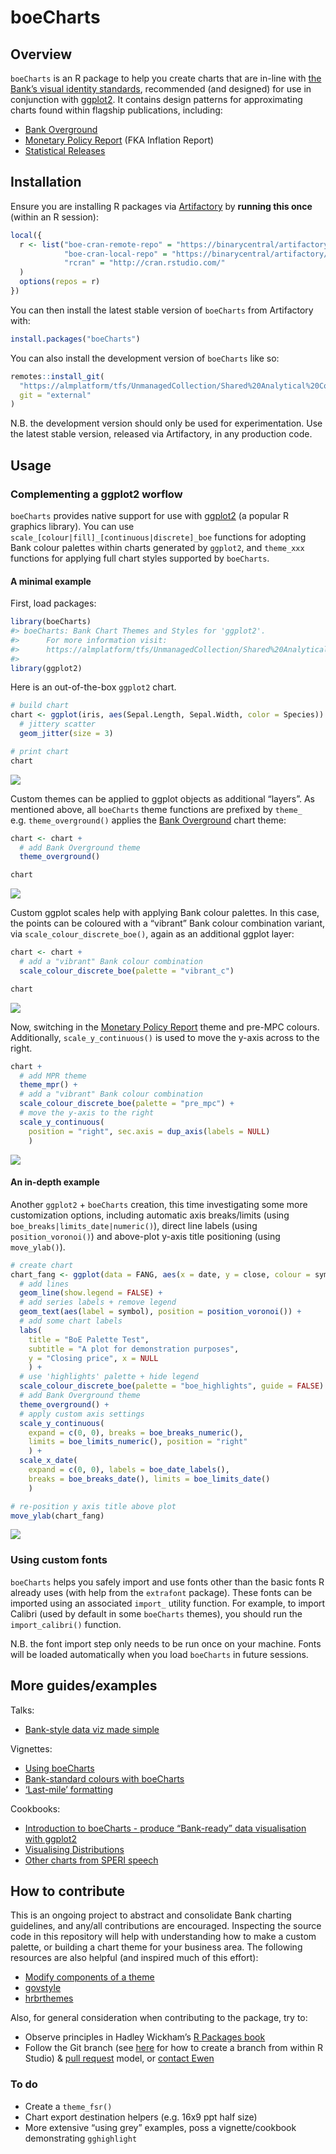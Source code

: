 <!-- README.md is generated from README.Rmd. Please edit that file -->

boeCharts
=========

Overview
--------

`boeCharts` is an R package to help you create charts that are in-line
with [the Bank’s visual identity
standards](https://bankofengland.frontify.com/d/RPk6pMZziBFw/bank-standards),
recommended (and designed) for use in conjunction with
[ggplot2](https://ggplot2.tidyverse.org/). It contains design patterns
for approximating charts found within flagship publications, including:

-   [Bank Overground](https://www.bankofengland.co.uk/bank-overground)
-   [Monetary Policy
    Report](https://www.bankofengland.co.uk/monetary-policy-report/2019/november-2019)
    (FKA Inflation Report)
-   [Statistical
    Releases](https://www.bankofengland.co.uk/statistics/money-and-credit/2019/april-2019)

Installation
------------

Ensure you are installing R packages via
[Artifactory](https://binarycentral/artifactory/webapp/#/home) by
**running this once** (within an R session):

``` r
local({
  r <- list("boe-cran-remote-repo" = "https://binarycentral/artifactory/boe-cran-remote-repo/",
            "boe-cran-local-repo" = "https://binarycentral/artifactory/boe-cran-local-repo/",
            "rcran" = "http://cran.rstudio.com/"
  )
  options(repos = r)
})
```

You can then install the latest stable version of `boeCharts` from
Artifactory with:

``` r
install.packages("boeCharts")
```

You can also install the development version of `boeCharts` like so:

``` r
remotes::install_git(
  "https://almplatform/tfs/UnmanagedCollection/Shared%20Analytical%20Code/_git/boeCharts", 
  git = "external"
)
```

N.B. the development version should only be used for experimentation.
Use the latest stable version, released via Artifactory, in any
production code.

Usage
-----

### Complementing a ggplot2 worflow

`boeCharts` provides native support for use with
[ggplot2](https://ggplot2.tidyverse.org/) (a popular R graphics
library). You can use `scale_[colour|fill]_[continuous|discrete]_boe`
functions for adopting Bank colour palettes within charts generated by
`ggplot2`, and `theme_xxx` functions for applying full chart styles
supported by `boeCharts`.

#### A minimal example

First, load packages:

``` r
library(boeCharts)
#> boeCharts: Bank Chart Themes and Styles for 'ggplot2'. 
#>      For more information visit:
#>      https://almplatform/tfs/UnmanagedCollection/Shared%20Analytical%20Code/_git/boeCharts?path=%2FREADME.md
#> 
library(ggplot2)
```

Here is an out-of-the-box `ggplot2` chart.

``` r
# build chart
chart <- ggplot(iris, aes(Sepal.Length, Sepal.Width, color = Species)) +
  # jittery scatter
  geom_jitter(size = 3)

# print chart
chart
```

![](man/figures/README-unnamed-chunk-6-1.png)

Custom themes can be applied to ggplot objects as additional “layers”.
As mentioned above, all `boeCharts` theme functions are prefixed by
`theme_` e.g. `theme_overground()` applies the [Bank
Overground](https://www.bankofengland.co.uk/bank-overground) chart
theme:

``` r
chart <- chart +
  # add Bank Overground theme
  theme_overground()

chart
```

![](man/figures/README-unnamed-chunk-7-1.png)

Custom ggplot scales help with applying Bank colour palettes. In this
case, the points can be coloured with a “vibrant” Bank colour
combination variant, via `scale_colour_discrete_boe()`, again as an
additional ggplot layer:

``` r
chart <- chart +
  # add a "vibrant" Bank colour combination
  scale_colour_discrete_boe(palette = "vibrant_c")

chart
```

![](man/figures/README-unnamed-chunk-8-1.png)

Now, switching in the [Monetary Policy
Report](https://www.bankofengland.co.uk/monetary-policy-report/2019/november-2019)
theme and pre-MPC colours. Additionally, `scale_y_continuous()` is used
to move the y-axis across to the right.

``` r
chart +
  # add MPR theme
  theme_mpr() +
  # add a "vibrant" Bank colour combination
  scale_colour_discrete_boe(palette = "pre_mpc") +
  # move the y-axis to the right
  scale_y_continuous(
    position = "right", sec.axis = dup_axis(labels = NULL)
    )
```

![](man/figures/README-unnamed-chunk-9-1.png)

#### An in-depth example

Another `ggplot2` + `boeCharts` creation, this time investigating some
more customization options, including automatic axis breaks/limits
(using `boe_breaks|limits_date|numeric()`), direct line labels (using
`position_voronoi()`) and above-plot y-axis title positioning (using
`move_ylab()`).

``` r
# create chart
chart_fang <- ggplot(data = FANG, aes(x = date, y = close, colour = symbol)) +
  # add lines
  geom_line(show.legend = FALSE) +
  # add series labels + remove legend
  geom_text(aes(label = symbol), position = position_voronoi()) +
  # add some chart labels
  labs(
    title = "BoE Palette Test", 
    subtitle = "A plot for demonstration purposes",
    y = "Closing price", x = NULL
    ) +
  # use 'highlights' palette + hide legend
  scale_colour_discrete_boe(palette = "boe_highlights", guide = FALSE) +
  # add Bank Overground theme
  theme_overground() +
  # apply custom axis settings
  scale_y_continuous(
    expand = c(0, 0), breaks = boe_breaks_numeric(), 
    limits = boe_limits_numeric(), position = "right"
    ) +
  scale_x_date(
    expand = c(0, 0), labels = boe_date_labels(),
    breaks = boe_breaks_date(), limits = boe_limits_date()
    )

# re-position y axis title above plot
move_ylab(chart_fang) 
```

![](man/figures/README-example-1.png)

### Using custom fonts

`boeCharts` helps you safely import and use fonts other than the basic
fonts R already uses (with help from the `extrafont` package). These
fonts can be imported using an associated `import_` utility function.
For example, to import Calibri (used by default in some `boeCharts`
themes), you should run the `import_calibri()` function.

N.B. the font import step only needs to be run once on your machine.
Fonts will be loaded automatically when you load `boeCharts` in future
sessions.

More guides/examples
--------------------

Talks:

-   [Bank-style data viz made
    simple](http://intranet/Banknav/IML.asp?svr=BOE-DMS&db=Analytical&id=8093829&v=0)

Vignettes:

-   [Using
    boeCharts](http://collaborate/workspaces/RHelpCentre/R%20Markdown/using-boeCharts.html)
-   [Bank-standard colours with
    boeCharts](http://collaborate/workspaces/RHelpCentre/R%20Markdown/Bank-standard-colours-with-boeCharts.html)
-   [‘Last-mile’
    formatting](http://collaborate/workspaces/RHelpCentre/R%20Markdown/last-mile-formatting.html)

Cookbooks:

-   [Introduction to boeCharts - produce “Bank-ready” data visualisation
    with
    ggplot2](http://collaborate/workspaces/RHelpCentre/R%20Markdown/boeCharts_intro.html)
-   [Visualising
    Distributions](http://collaborate/workspaces/RHelpCentre/R%20Markdown/ChartsVisualisingDistributions.html)
-   [Other charts from SPERI
    speech](http://collaborate/workspaces/RHelpCentre/R%20Markdown/ChartsOthers.html)

How to contribute
-----------------

This is an ongoing project to abstract and consolidate Bank charting
guidelines, and any/all contributions are encouraged. Inspecting the
source code in this repository will help with understanding how to make
a custom palette, or building a chart theme for your business area. The
following resources are also helpful (and inspired much of this effort):

-   [Modify components of a
    theme](https://ggplot2.tidyverse.org/reference/theme.html)
-   [govstyle](https://github.com/ukgovdatascience/govstyle)
-   [hrbrthemes](https://github.com/hrbrmstr/hrbrthemes)

Also, for general consideration when contributing to the package, try
to:

-   Observe principles in Hadley Wickham’s [R Packages
    book](https://r-pkgs.org/)
-   Follow the Git branch (see
    [here](https://blog.rstudio.com/2017/09/13/rstudio-v1.1-the-little-things/)
    for how to create a branch from within R Studio) & [pull
    request](https://docs.microsoft.com/en-us/azure/devops/repos/git/pullrequest?view=azure-devops)
    model, or [contact Ewen](mailto:ewen.henderson@bankofengland.co.uk)

### To do

-   Create a `theme_fsr()`
-   Chart export destination helpers (e.g. 16x9 ppt half size)
-   More extensive “using grey” examples, poss a vignette/cookbook
    demonstrating `gghighlight`
